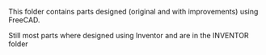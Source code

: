 

This folder contains parts designed (original and with improvements) using FreeCAD.

Still most parts where designed using Inventor and are in the INVENTOR folder
